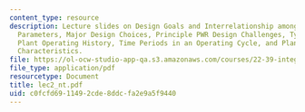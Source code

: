 ```yaml
---
content_type: resource
description: Lecture slides on Design Goals and Interrelationship among Core Design
  Parameters, Major Design Choices, Principle PWR Design Challenges, Typical Nuclear
  Plant Operating History, Time Periods in an Operating Cycle, and Plant Operating
  Characteristics.
file: https://ol-ocw-studio-app-qa.s3.amazonaws.com/courses/22-39-integration-of-reactor-design-operations-and-safety-fall-2006/c0fcfd6911492cde8ddcfa2e9a5f9440_lec2_nt.pdf
file_type: application/pdf
resourcetype: Document
title: lec2_nt.pdf
uid: c0fcfd69-1149-2cde-8ddc-fa2e9a5f9440
---
```

